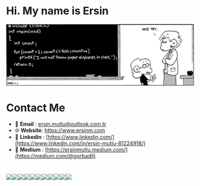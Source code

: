 # Hi. My name is Ersin

![Profile image](./nicetry.jpg)

#

# Contact Me

- :email: <span style="font-weight: bolder">Email</span> : ersin.mutlu@outlook.com.tr
- :globe_with_meridians: **Website**: https://www.ersinm.com
- :link: <span style="font-weight: bolder">Linkedin</span> : [https://www.linkedin.com/](https://www.linkedin.com/in/ersin-mutlu-81224918/)
- 📝 <span style="font-weight: bolder">Medium</span> : [https://ersinmutlu.medium.com/](https://medium.com/@gorbadil)

#

<img src="https://cdn.jsdelivr.net/gh/devicons/devicon@latest/icons/linux/linux-original.svg" width="70px" /><img src="https://cdn.jsdelivr.net/gh/devicons/devicon@latest/icons/bash/bash-original.svg" width="70px" /><img src="https://cdn.jsdelivr.net/gh/devicons/devicon@latest/icons/python/python-original.svg" width="70px" /><img src="https://cdn.jsdelivr.net/gh/devicons/devicon@latest/icons/javascript/javascript-original.svg" width="70px" /><img src="https://cdn.jsdelivr.net/gh/devicons/devicon@latest/icons/nginx/nginx-original.svg" width="70px" /><img src="https://cdn.jsdelivr.net/gh/devicons/devicon@latest/icons/docker/docker-original.svg" width="70px" /><img src="https://cdn.jsdelivr.net/gh/devicons/devicon@latest/icons/kubernetes/kubernetes-original.svg" width="70px" /><img src="https://cdn.jsdelivr.net/gh/devicons/devicon@latest/icons/jenkins/jenkins-original.svg" width="70px" /><img src="https://cdn.jsdelivr.net/gh/devicons/devicon@latest/icons/githubactions/githubactions-original.svg" width="70px" /><img src="https://cdn.jsdelivr.net/gh/devicons/devicon@latest/icons/azure/azure-original.svg" width="70px" /><img src="https://cdn.jsdelivr.net/gh/devicons/devicon@latest/icons/azuredevops/azuredevops-original.svg" width="70px" />
